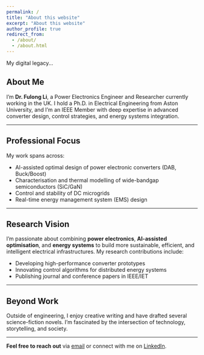 ```yaml
---
permalink: /
title: "About this website"
excerpt: "About this website"
author_profile: true
redirect_from: 
  - /about/
  - /about.html
---
```


My digital legacy...

## About Me

I’m **Dr. Fulong Li**, a Power Electronics Engineer and Researcher currently working in the UK. 
I hold a Ph.D. in Electrical Engineering from Aston University, and I’m an IEEE Member with deep expertise in advanced converter design, control strategies, and energy systems integration.

---

## Professional Focus

My work spans across:
- AI-assisted optimal design of power electronic converters (DAB, Buck/Boost)
- Characterisation and thermal modelling of wide-bandgap semiconductors (SiC/GaN)
- Control and stability of DC microgrids
- Real-time energy management system (EMS) design

---

## Research Vision

I’m passionate about combining **power electronics**, **AI-assisted optimisation**, and **energy systems** to build more sustainable, efficient, and intelligent electrical infrastructures. My research contributions include:
- Developing high-performance converter prototypes
- Innovating control algorithms for distributed energy systems
- Publishing journal and conference papers in IEEE/IET

---

## Beyond Work

Outside of engineering, I enjoy creative writing and have drafted several science-fiction novels. I’m fascinated by the intersection of technology, storytelling, and society.

---

**Feel free to reach out** via [email](mailto:fulong.li@ieee.org) or connect with me on [LinkedIn](https://www.linkedin.com/in/fulong-li-6bb443127/).



[//]: # ()
[//]: # (About me )

[//]: # (-)

[//]: # ()
[//]: # (Fulong Li &#40;Member, IEEE&#41; received his B.S. degree in electrical engineering from Yangzhou University, Yangzhou, China, in 2015, and his Ph.D. degree from Aston University, Birmingham, U.K., in 2019. He is currently a power electronics engineer at CSA Catapult. Prior to joining CSA Catapult, he worked as a Research Associate at Loughborough University, Loughborough, U.K. )

[//]: # ()
[//]: # (His research interests and expertise include SiC/GaN switching device characterization and reliability testing; the design, control and stability analysis of power electronics converters, and their applications in DC microgrids, and the design of energy management systems &#40;EMS&#41; for microgrids, such as optimal power flow control for PV, battery, fuel cell, etc.)
